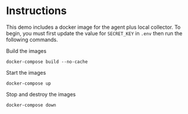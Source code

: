 # Instructions
This demo includes a docker image for the agent plus local collector.  To begin, you must first update the value for `SECRET_KEY` in `.env` then run the following commands.

Build the images
```
docker-compose build --no-cache
```

Start the images
```
docker-compose up
```

Stop and destroy the images
```
docker-compose down
```